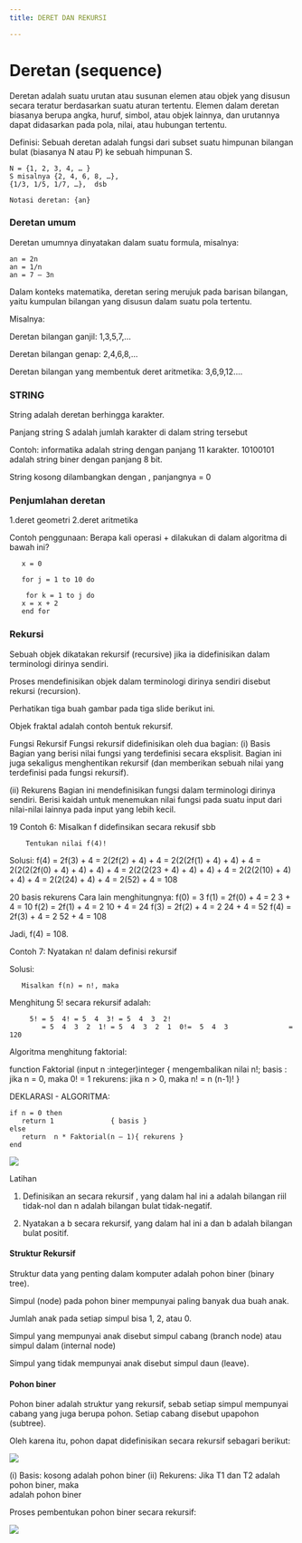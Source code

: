 ```yaml
---
title: DERET DAN REKURSI

---
```


# Deretan (sequence) 

Deretan adalah suatu urutan atau susunan elemen atau objek yang disusun secara teratur berdasarkan suatu aturan tertentu. 
Elemen dalam deretan biasanya berupa angka, huruf, simbol, atau objek lainnya, dan urutannya dapat didasarkan pada pola, nilai, atau hubungan tertentu.

Definisi: Sebuah deretan adalah fungsi dari subset suatu himpunan bilangan bulat (biasanya N atau P) ke sebuah himpunan S.

    N = {1, 2, 3, 4, … }
    S misalnya {2, 4, 6, 8, …}, 
    {1/3, 1/5, 1/7, …},  dsb

    Notasi deretan: {an}

### Deretan umum
Deretan umumnya dinyatakan dalam suatu formula, misalnya:

    an = 2n
    an = 1/n
    an = 7 – 3n


Dalam konteks matematika, deretan sering merujuk pada barisan bilangan, yaitu kumpulan bilangan yang disusun dalam suatu pola tertentu.

 Misalnya:
 
Deretan bilangan ganjil: 1,3,5,7,…

Deretan bilangan genap: 2,4,6,8,…

Deretan bilangan yang membentuk deret aritmetika: 3,6,9,12....

### STRING
String adalah deretan berhingga karakter.

Panjang string S adalah jumlah karakter di dalam string tersebut
     
Contoh: 
informatika adalah string dengan panjang 11 karakter.
10100101 adalah string biner dengan panjang 8 bit.

String kosong dilambangkan dengan , panjangnya = 0

### Penjumlahan deretan 
1.deret geometri
2.deret aritmetika

Contoh penggunaan: Berapa kali operasi + dilakukan di dalam algoritma di bawah ini? 

       x = 0
   
       for j = 1 to 10 do
   
        for k = 1 to j do
       x = x + 2
       end for
       
### Rekursi

Sebuah objek dikatakan rekursif  (recursive) jika ia didefinisikan dalam terminologi dirinya sendiri. 

Proses mendefinisikan objek dalam terminologi dirinya sendiri disebut rekursi (recursion).

Perhatikan tiga buah gambar pada tiga slide berikut ini.


Objek fraktal  adalah contoh bentuk rekursif.

Fungsi Rekursif
Fungsi rekursif didefinisikan oleh dua bagian:
(i)  Basis 
Bagian yang berisi nilai fungsi yang terdefinisi secara eksplisit. 
Bagian ini juga sekaligus menghentikan rekursif (dan memberikan sebuah nilai yang terdefinisi pada fungsi rekursif).

 (ii)  Rekurens
Bagian ini mendefinisikan fungsi dalam terminologi dirinya sendiri. 
Berisi kaidah untuk menemukan nilai fungsi pada suatu input dari nilai-nilai lainnya pada input yang lebih kecil. 

19
Contoh 6:  Misalkan f didefinsikan secara rekusif sbb


           
        Tentukan nilai f(4)!

Solusi:      f(4) = 2f(3) + 4 
=  2(2f(2) + 4) + 4
=  2(2(2f(1) + 4) + 4) + 4
=  2(2(2(2f(0) + 4) + 4) + 4) + 4
=  2(2(2(23 + 4) + 4) + 4) + 4
=  2(2(2(10) + 4) + 4) + 4
=  2(2(24) + 4) + 4
=  2(52) + 4
= 108

20
basis
rekurens
Cara lain menghitungnya:
f(0) = 3
f(1) = 2f(0) + 4 = 2  3 + 4 = 10
f(2) = 2f(1) + 4 = 2  10 + 4 = 24
f(3) = 2f(2) + 4 = 2  24 + 4 = 52
f(4) = 2f(3) + 4 = 2  52 + 4 = 108

Jadi, f(4) = 108.

Contoh 7: Nyatakan n! dalam definisi rekursif

Solusi:

       Misalkan f(n) = n!, maka  




Menghitung 5! secara rekursif adalah:

         5! = 5  4! = 5  4  3! = 5  4  3  2! 
            = 5  4  3  2  1! = 5  4  3  2  1  0!=  5  4  3               = 120
            
Algoritma menghitung faktorial:

function Faktorial (input  n :integer)integer
{ mengembalikan nilai n!;
basis   : jika n = 0, maka 0! = 1
 rekurens: jika n > 0, maka n! = n  (n-1)!
}

DEKLARASI
      -
ALGORITMA:

    if n = 0 then
       return 1              { basis }
    else
       return  n * Faktorial(n – 1){ rekurens }
    end


![](https://cdn.mathpix.com/snip/images/Fi_Q4jzsZ9TiUX9vYJ3UCTXVI9vm89z3r0tgvE3SBmM.original.fullsize.png)
  
Latihan
1. Definisikan an secara rekursif , yang dalam hal ini a adalah bilangan riil tidak-nol dan n adalah bilangan bulat tidak-negatif.

2. Nyatakan a  b secara rekursif, yang dalam hal ini a dan b adalah bilangan bulat positif.


#### Struktur Rekursif
Struktur data yang penting dalam komputer adalah pohon biner (binary tree). 


Simpul (node) pada pohon biner mempunyai paling banyak dua buah anak.

Jumlah anak pada setiap simpul bisa 1, 2, atau 0.

Simpul yang mempunyai anak disebut simpul cabang (branch node) atau simpul dalam (internal node)

Simpul yang tidak mempunyai anak disebut simpul daun (leave).

#### Pohon biner
Pohon biner adalah struktur yang rekursif, sebab setiap simpul mempunyai cabang yang juga berupa pohon. Setiap cabang disebut  upapohon (subtree).

Oleh karena itu, pohon dapat didefinisikan secara rekursif sebagari berikut:

![](https://cdn.mathpix.com/snip/images/yIGKVI7iDaCYxae0Py-_MUOz4Nc2zUgYZz6Wg9hZt2o.original.fullsize.png)

(i) Basis: kosong adalah pohon biner
(ii) Rekurens: Jika T1 dan T2 adalah pohon biner, maka                        
          adalah pohon biner
          
Proses pembentukan pohon biner secara rekursif:

 ![](https://cdn.mathpix.com/snip/images/XRbrGBAatuPFFPqsDj6Cs8KnJlVin897VGSTI428C3U.original.fullsize.png)                   
                       